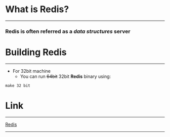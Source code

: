 # What is Redis?
---
### Redis is often referred as a ***data structures*** server
# Building Redis
---
- For 32bit machine
	- You can run ~~64bit~~ 32bit **Redis** binary using:
```
make 32 bit
```
# Link
---

[Redis](https://reis.io)

---

